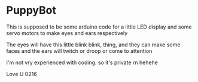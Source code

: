 # PuppyBot

This is supposed to be some arduino code for a little LED display and some servo motors to make eyes and ears respectively

The eyes will have this little blink blink, thing, and they can make some faces
and the ears will twitch or droop or come to attention

I'm not vry experienced with coding. so it's private rn hehehe

Love U 0216
